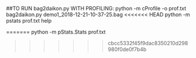 ##TO RUN bag2daikon.py WITH PROFILING:
python -m cProfile -o prof.txt bag2daikon.py demo1_2018-12-21-10-37-25.bag
<<<<<<< HEAD
python -m pstats prof.txt
help

=======
python -m pStats.Stats prof.txt
>>>>>>> cbcc5332f45f9dac8350210d298980f0de0f7b4b
